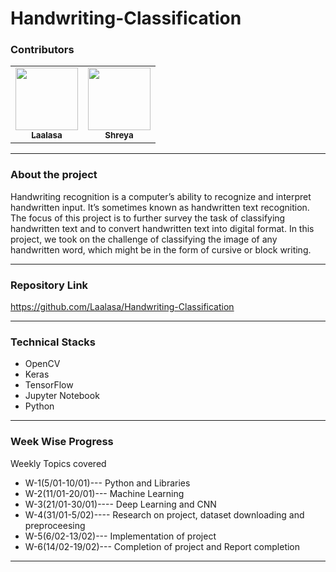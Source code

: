# Handwriting-Classification

### Contributors
<table>
  <tr>
    <td align="center"><a href="https://github.com/Laalasa"><img src="https://avatars.githubusercontent.com/u/76587137?v=4" width="100px;" alt=""/><br /><sub><b>Laalasa</b></sub></a></td>
    <td align="center"><a href="https://github.com/Predator21X-bot"><img src="https://avatars.githubusercontent.com/u/77922908?v=4" width="100px;" alt=""/><br /><sub><b>Shreya</b></sub></a></td>
</table>

***

### About the project
Handwriting recognition is a computer’s ability to recognize and interpret handwritten input. It’s sometimes known as handwritten text recognition.
The focus of this project is to further survey the task of classifying handwritten text and to convert handwritten text into digital format. In this project, we took on the challenge of classifying the image of any handwritten word, which might be in the form of cursive or block writing.

***

### Repository Link
https://github.com/Laalasa/Handwriting-Classification

***

### Technical Stacks
- OpenCV
- Keras
- TensorFlow
- Jupyter Notebook
- Python

***

### Week Wise Progress
Weekly Topics covered
- W-1(5/01-10/01)--- Python and Libraries
- W-2(11/01-20/01)--- Machine Learning
- W-3(21/01-30/01)---- Deep Learning and CNN
- W-4(31/01-5/02)---- Research on project, dataset downloading and preproceesing
- W-5(6/02-13/02)--- Implementation of project
- W-6(14/02-19/02)--- Completion of project and Report completion

***
